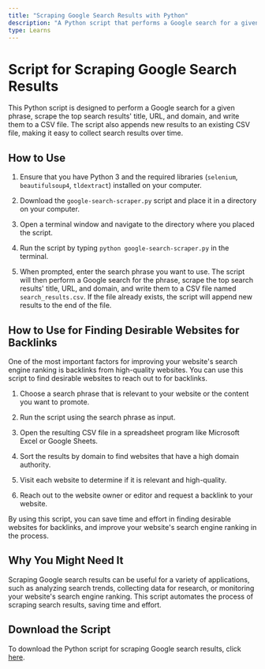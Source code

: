 ```yaml
---
title: "Scraping Google Search Results with Python"
description: "A Python script that performs a Google search for a given phrase, scrapes the top search results' title, URL, and domain, and writes them to a CSV file. The script also appends new results to an existing CSV file."
type: Learns
---
```


# Script for Scraping Google Search Results

This Python script is designed to perform a Google search for a given phrase, scrape the top search results' title, URL, and domain, and write them to a CSV file. The script also appends new results to an existing CSV file, making it easy to collect search results over time.

## How to Use

1. Ensure that you have Python 3 and the required libraries (`selenium`, `beautifulsoup4`, `tldextract`) installed on your computer.

2. Download the `google-search-scraper.py` script and place it in a directory on your computer.

3. Open a terminal window and navigate to the directory where you placed the script.

4. Run the script by typing `python google-search-scraper.py` in the terminal.

5. When prompted, enter the search phrase you want to use. The script will then perform a Google search for the phrase, scrape the top search results' title, URL, and domain, and write them to a CSV file named `search_results.csv`. If the file already exists, the script will append new results to the end of the file.

## How to Use for Finding Desirable Websites for Backlinks

One of the most important factors for improving your website's search engine ranking is backlinks from high-quality websites. You can use this script to find desirable websites to reach out to for backlinks.

1. Choose a search phrase that is relevant to your website or the content you want to promote.

2. Run the script using the search phrase as input.

3. Open the resulting CSV file in a spreadsheet program like Microsoft Excel or Google Sheets.

4. Sort the results by domain to find websites that have a high domain authority.

5. Visit each website to determine if it is relevant and high-quality.

6. Reach out to the website owner or editor and request a backlink to your website.

By using this script, you can save time and effort in finding desirable websites for backlinks, and improve your website's search engine ranking in the process.

## Why You Might Need It

Scraping Google search results can be useful for a variety of applications, such as analyzing search trends, collecting data for research, or monitoring your website's search engine ranking. This script automates the process of scraping search results, saving time and effort.

## Download the Script

To download the Python script for scraping Google search results, click [here](/files/backlinks.py).
